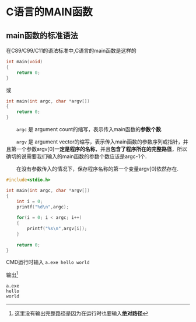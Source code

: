 # C语言的MAIN函数

## main函数的标准语法

在C89/C99/C11的语法标准中,C语言的main函数是这样的

```c
int main(void)
{
    return 0;
}
```
或
```c
int main(int argc, char *argv[])
{
    return 0;
}
```

&emsp;&emsp;`argc` 是 argument count的缩写，表示传入main函数的**参数个数**.  

&emsp;&emsp;`argv` 是 argument vector的缩写，表示传入main函数的参数序列或指针，并且第一个参数argv[0]**一定是程序的名称**，并且**包含了程序所在的完整路径**，所以确切的说需要我们输入的main函数的参数个数应该是argc-1个.  

&emsp;&emsp;在没有参数传入的情况下，保存程序名称的第一个变量argv[0]依然存在.  

```c
#include<stdio.h>

int main(int argc, char *argv[])
{
	int i = 0;
	printf("%d\n",argc);
	
	for(i = 0; i < argc; i++)
	{
		printf("%s\n",argv[i]);
	}
	
	return 0;
} 
```

CMD运行时输入 `a.exe hello world`  

输出[^1]

[^1]: 这里没有输出完整路径是因为在运行时也要输入**绝对路径**

```
a.exe
hello
world
```

